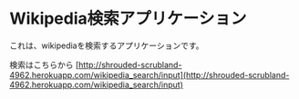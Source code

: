 # Wikipedia検索アプリケーション

これは、wikipediaを検索するアプリケーションです。

検索はこちらから
[http://shrouded-scrubland-4962.herokuapp.com/wikipedia_search/input](http://shrouded-scrubland-4962.herokuapp.com/wikipedia_search/input)
